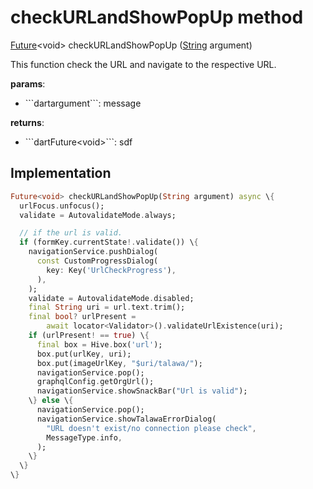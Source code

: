 


# checkURLandShowPopUp method








[Future](https://api.flutter.dev/flutter/dart-async/Future-class.html)&lt;void> checkURLandShowPopUp
([String](https://api.flutter.dev/flutter/dart-core/String-class.html) argument)





<p>This function check the URL and navigate to the respective URL.</p>
<p><strong>params</strong>:</p>
<ul>
<li>```dartargument```: message</li>
</ul>
<p><strong>returns</strong>:</p>
<ul>
<li>```dartFuture&lt;void&gt;```: sdf</li>
</ul>



## Implementation

```dart
Future<void> checkURLandShowPopUp(String argument) async \{
  urlFocus.unfocus();
  validate = AutovalidateMode.always;

  // if the url is valid.
  if (formKey.currentState!.validate()) \{
    navigationService.pushDialog(
      const CustomProgressDialog(
        key: Key('UrlCheckProgress'),
      ),
    );
    validate = AutovalidateMode.disabled;
    final String uri = url.text.trim();
    final bool? urlPresent =
        await locator<Validator>().validateUrlExistence(uri);
    if (urlPresent! == true) \{
      final box = Hive.box('url');
      box.put(urlKey, uri);
      box.put(imageUrlKey, "$uri/talawa/");
      navigationService.pop();
      graphqlConfig.getOrgUrl();
      navigationService.showSnackBar("Url is valid");
    \} else \{
      navigationService.pop();
      navigationService.showTalawaErrorDialog(
        "URL doesn't exist/no connection please check",
        MessageType.info,
      );
    \}
  \}
\}
```







